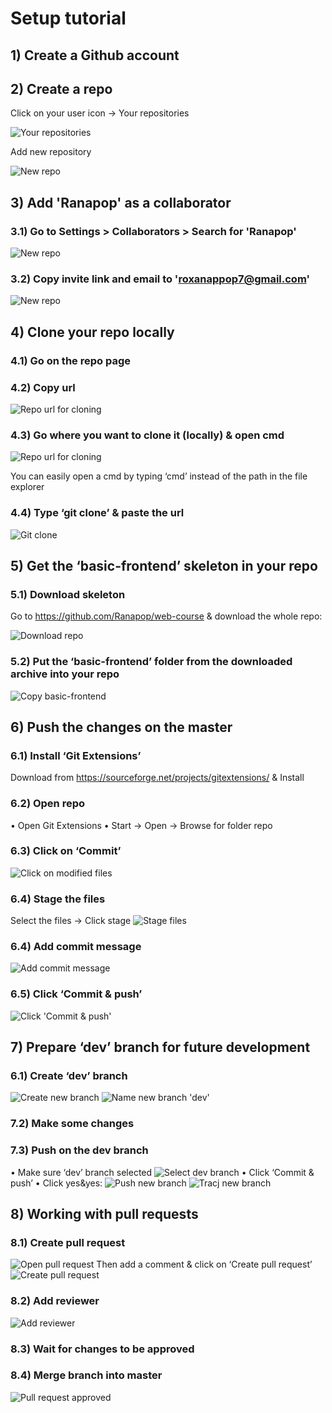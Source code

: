 # Setup tutorial

## 1) Create a Github account
## 2) Create a repo
Click on your user icon -> Your repositories

![Your repositories](https://github.com/Ranapop/web-course/blob/master/images/tutorial/repositories.png)

Add new repository

![New repo](https://github.com/Ranapop/web-course/blob/master/images/tutorial/new_repo.png)


 ## 3) Add 'Ranapop' as a collaborator
### 3.1) Go to Settings > Collaborators > Search for 'Ranapop'
![New repo](https://github.com/Ranapop/web-course/blob/master/images/tutorial/add_collaborator.png)
### 3.2) Copy invite link and email to 'roxanappop7@gmail.com'

![New repo](https://github.com/Ranapop/web-course/blob/master/images/tutorial/email_invite.png)
## 4) Clone your repo locally
### 4.1) Go on the repo page
### 4.2) Copy url


![Repo url for cloning](https://github.com/Ranapop/web-course/blob/master/images/tutorial/clone_url.png)

### 4.3) Go where you want to clone it (locally) & open cmd


![Repo url for cloning](https://github.com/Ranapop/web-course/blob/master/images/tutorial/repo_local_path.png)

You can easily open a cmd by typing ‘cmd’ instead of the path in the file explorer
### 4.4) Type ‘git clone’ & paste the url

![Git clone](https://github.com/Ranapop/web-course/blob/master/images/tutorial/git_clone.png)

## 5) Get the ‘basic-frontend’ skeleton in your repo
### 5.1) Download skeleton
Go to https://github.com/Ranapop/web-course & download the whole repo:

![Download repo](https://github.com/Ranapop/web-course/blob/master/images/tutorial/download_repo.png)

### 5.2) Put the ‘basic-frontend’ folder from the downloaded archive into your repo


![Copy basic-frontend](https://github.com/Ranapop/web-course/blob/master/images/tutorial/copy_basic_frontend.png)

## 6) Push the changes on the master
### 6.1) Install ‘Git Extensions’
Download from https://sourceforge.net/projects/gitextensions/ & Install
### 6.2) Open repo
•	Open Git Extensions
•	Start -> Open -> Browse for folder repo
### 6.3) Click on ‘Commit’
![Click on modified files](https://github.com/Ranapop/web-course/blob/master/images/tutorial/commit.png)
### 6.4) Stage the files
Select the files -> Click stage 
![Stage files](https://github.com/Ranapop/web-course/blob/master/images/tutorial/stage.png)
### 6.4) Add commit message
![Add commit message](https://github.com/Ranapop/web-course/blob/master/images/tutorial/commit_message.png)
### 6.5) Click ‘Commit & push’
![Click 'Commit & push'](https://github.com/Ranapop/web-course/blob/master/images/tutorial/commit_push.png)
## 7) Prepare ‘dev’ branch for future development
### 6.1) Create ‘dev’ branch
![Create new branch](https://github.com/Ranapop/web-course/blob/master/images/tutorial/create_dev_branch.png)
![Name new branch 'dev'](https://github.com/Ranapop/web-course/blob/master/images/tutorial/create_dev_branch_2.png)
### 7.2) Make some changes
### 7.3) Push on the dev branch
•	Make sure ‘dev’ branch selected
![Select dev branch](https://github.com/Ranapop/web-course/blob/master/images/tutorial/select_dev_branch)
•	Click ‘Commit & push’
•	Click yes&yes:
![Push new branch](https://github.com/Ranapop/web-course/blob/master/images/tutorial/push_new_branch.png)
![Tracj new branch](https://github.com/Ranapop/web-course/blob/master/images/tutorial/track_new_branch.png)
## 8) Working with pull requests
### 8.1) Create pull request
![Open pull request](https://github.com/Ranapop/web-course/blob/master/images/tutorial/open_pull_request.png)
Then add a comment & click on ‘Create pull request’
![Create pull request](https://github.com/Ranapop/web-course/blob/master/images/tutorial/create_pull_request.png)
### 8.2) Add reviewer
![Add reviewer](https://github.com/Ranapop/web-course/blob/master/images/tutorial/pull_request_reviewer.png)
### 8.3) Wait for changes to be approved
### 8.4) Merge branch into master

![Pull request approved](https://github.com/Ranapop/web-course/blob/master/images/tutorial/approved_request.png)
